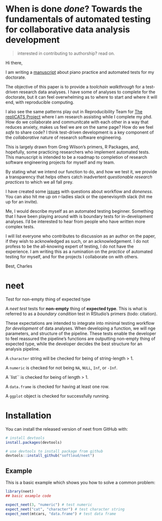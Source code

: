 
<!-- README.md is generated from README.Rmd. Please edit that file -->

# When is done *done*? Towards the fundamentals of automated testing for collaborative data analysis development

> interested in contributing to authorship? read on.

Hi there,

I am writing a
[manuscript](https://github.com/softloud/neet/blob/master/analysis/when-is-done-done.Rmd)
about piano practice and automated tests for my doctorate.

The objective of this paper is to provide a *toolchain walkthrough* for
a test-driven research data analyses. I have some of analyses to
complete for the doctorate, but it can feel overwhelming as to where to
start and where it will end, with reproducible computing.

I also see the same patterns play out in Reproducibility Team for [The
repliCATS Project](https://replicats.research.unimelb.edu.au/) where I
am research assisting while I complete my phd. How do we collaborate and
communitcate with each other in a way that reduces anxiety, makes us
feel we are on the same page? How do we feel *safe* to share code? I
think test-driven development is a key component of the *collaborative*
nature of research software engineering.

This is largely drawn from Greg Wilson’s primers, R Packages, and,
hopefully, some practicing researchers who implement automated tests.
This manuscript is intended to be a roadmap to completion of research
software engineering projects for myself and my team.

By stating what we intend our function to do, and how we test it, we
provide a transparency that helps others catch inadvertent *questionable
research practices* to which we all fall prey.

I have created some [issues](https://github.com/softloud/neet/issues)
with questions about workflow and *doneness*. You can also hit me up on
r-ladies slack or the openevisynth slack (hit me up for an invite).

Me, I would describe myself as an automated testing beginner. Something
that I have been playing around with is boundary tests for
in-development analyses. I’d be interested to hear from people who have
written more complex tests.

I will list everyone who contributes to discussion as an author on the
paper, if they wish to acknowledged as such, or an acknowledgement. I do
not profess to be the all-knowing expert of testing, I do not have the
experience. I am writing this as a rumination on the *practice* of
automated testing for myself, and for the projects I collaborate on with
others.

Best, Charles

# neet

<!-- badges: start -->

<!-- badges: end -->

Test for non-empty thing of expected type

A *neet test* tests for **non-empty** thing of **expected type**. This
is what is referred to as a *boundary condition* test in RStudio’s
primers (todo: citation).

These expectations are intended to integrate into minimal testing
workflow *for development* of data analyses. When developing a function,
we will nge parameters, and structure of the pipeline. These tests
enable the developer to feel reassured the pipeline’s functions are
outputting non-empty thing of expected type, while the developer decides
the best structure for an analysis pipeline.

A `character` string will be checked for being of string-length \> 1.

A `numeric` is checked for not being `NA`, `NULL`, `Inf`, or `-Inf`.

A \`list\`\` is checked for being of length \> 1.

A `data.frame` is checked for having at least one row.

A `ggplot` object is checked for successfully running.

# Installation

You can install the released version of neet from GitHub with:

``` r
# install devtools
install.packages(devtools) 

# use devtools to install package from github
devtools::install_github("softloud/neet")
```

## Example

This is a basic example which shows you how to solve a common problem:

``` r
library(neet)
## basic example code

expect_neet(3, "numeric") # test numeric
expect_neet("cat", "character") # test character string
expect_neet(mtcars, "data.frame") # test data frame

 
```
